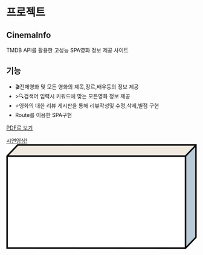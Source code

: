 <h1>프로젝트</h1>

<h2>CinemaInfo</h2>
  <p>TMDB API를 활용한 고성능 SPA영화 정보 제공 사이트 </p>
  <h2>기능</h2>
  <ul>
     <li>🎬전체영화 및 모든 영화의 제목,장르,배우등의 정보 제공</li>
     <li>>🔍검색어 입력시 키워드에 맞는 모든영화 정보 제공</li>
     <li>⭐️영화의 대한 리뷰 게시판을 통해 리뷰작성및 수정,삭제,별점 구현</li>
     <li>Route를 이용한 SPA구현</li>
  </ul>

[PDF로 보기](https://github.com/chanO4135/front_reactProject/blob/main/chan_project.pdf)

[시연영상!](MovieDemo.gif)
![alt text](image.png)
